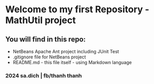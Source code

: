 # Welcome to my first Repository - MathUtil project

## You will find in this repo:

* NetBeans Apache Ant project including JUnit Test
* .gitignore file for NetBeans project
* README.md - this file itself - using Markdown language

### 2024 sa.dich | fb/thanh thanh